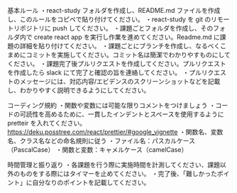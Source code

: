 基本ルール
・react-study フォルダを作成し、README.md ファイルを作成し、このルールをコピペで貼り付けてください。
・react-study を git のリモートリポジトリに push してください。
・課題ごとフォルダを作成し、そのフォルダ内で create react app を実行し作業を進めてください。Readme.md に課題の詳細を貼り付けてください。
・課題ごとにブランチを作成し、なるべくこまめにコミットを実施してください。コミット名は簡潔でわかりやすものにしてください。
・課題完了後プルリクエストを作成してください。プルリクエストを作成したら slack にて完了と確認の旨を連絡してください。
・プルリクエストのメッセージには、対応内容/エビデンスのスクリーンショットなどを記載し、わかりやすく説明できるようにしてください。

コーディング規約
・関数や変数には可能な限りコメントをつけましょう
・コードの可読性を高めるために、一貫したインデントとスペースを使用するように pretteir を入れてください。
https://deku.posstree.com/react/prettier/#google_vignette
・関数名、変数名、クラス名などの命名規則に従う
・ファイル名：パスカルケース（PascalCase）
・関数と変数：キャメルケース（camelCase）

時間管理と振り返り
・各課題を行う際に実施時間を計測してください、課題以外のものをする際にはタイマーを止めてください。
・完了後、「難しかったポイント」に自分なりのポイントを記載してください。
